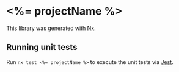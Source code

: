 # <%= projectName %>

This library was generated with [Nx](https://nx.dev).

## Running unit tests

Run `nx test <%= projectName %>` to execute the unit tests via [Jest](https://jestjs.io).
